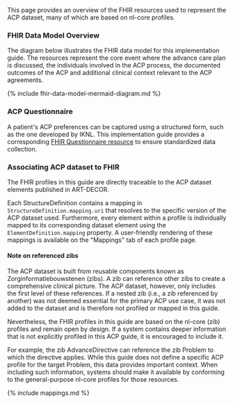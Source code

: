 This page provides an overview of the FHIR resources used to represent the ACP dataset, many of which are based on nl-core profiles.

### FHIR Data Model Overview

The diagram below illustrates the FHIR data model for this implementation guide. The resources represent the core event where the advance care plan is discussed, the individuals involved in the ACP process, the documented outcomes of the ACP and additional clinical context relevant to the ACP agreements. 

{% include fhir-data-model-mermaid-diagram.md %}

### ACP Questionnaire

A patient's ACP preferences can be captured using a structured form, such as the one developed by IKNL. This implementation guide provides a corresponding <a href="Questionnaire-ACP-zib2020.html">FHIR Questionnaire resource</a> to ensure standardized data collection.

### Associating ACP dataset to FHIR 

The FHIR profiles in this guide are directly traceable to the ACP dataset elements published in ART-DECOR.

Each StructureDefinition contains a mapping in `StructureDefinition.mapping.uri` that resolves to the specific version of the ACP dataset used. Furthermore, every element within a profile is individually mapped to its corresponding dataset element using the `ElementDefinition.mapping` property. A user-friendly rendering of these mappings is available on the "Mappings" tab of each profile page.

#### Note on referenced zibs

The ACP dataset is built from reusable components known as Zorginformatiebouwstenen (zibs). A zib can reference other zibs to create a comprehensive clinical picture. The ACP dataset, however, only includes the first level of these references. If a nested zib (i.e., a zib referenced by another) was not deemed essential for the primary ACP use case, it was not added to the dataset and is therefore not profiled or mapped in this guide.

Nevertheless, the FHIR profiles in this guide are based on the nl-core (zib) profiles and remain open by design. If a system contains deeper information that is not explicitly profiled in this ACP guide, it is encouraged to include it.

For example, the zib AdvanceDirective can reference the zib Problem to which the directive applies. While this guide does not define a specific ACP profile for the target Problem, this data provides important context. When including such information, systems should make it available by conforming to the general-purpose nl-core profiles for those resources.

{% include mappings.md %}